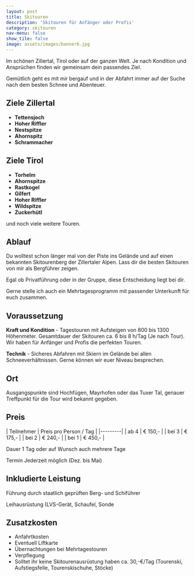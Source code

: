 ```yaml
---
layout: post
title: Skitouren
description: 'Skitouren für Anfänger oder Profis'
category: skitouren
nav-menu: false
show_tile: false
image: assets/images/banner6.jpg
---
```


Im schönen Zillertal, Tirol oder auf der ganzen Welt. Je nach Kondition und Ansprüchen finden wir gemeinsam dein passendes Ziel.

Gemütlich geht es mit mir bergauf und in der Abfahrt immer auf der Suche nach dem besten Schnee und Abenteuer.

## Ziele Zillertal
- **Tettensjoch**
- **Hoher Riffler**
- **Nestspitze**
- **Ahornspitz**
- **Schrammacher**

## Ziele Tirol
- **Torhelm** 
- **Ahornspitze** 
- **Rastkogel** 
- **Gilfert** 
- **Hoher Riffler**
- **Wildspitze** 
- **Zuckerhütl**

und noch viele weitere Touren.

## Ablauf
Du wolltest schon länger mal von der Piste ins Gelände und auf einen bekannten Skitourenberg der Zillertaler Alpen. Lass dir die besten Skitouren von mir als Bergführer zeigen.

Egal ob Privatführung oder in der Gruppe, diese Entscheidung liegt bei dir.

Gerne stelle ich auch ein Mehrtagesprogramm mit passender Unterkunft für euch zusammen.

## Voraussetzung
**Kraft und Kondition** - Tagestouren mit Aufsteigen von 800 bis 1300 Höhenmeter. Gesamtdauer der Skitouren ca. 6 bis 8 h/Tag (Je nach Tour). Wir haben für Anfänger und Profis die perfekten Touren.

**Technik** - Sicheres Abfahren mit Skiern im Gelände bei allen Schneeverhältnissen. Gerne können wir euer Niveau besprechen.

## Ort
Ausgangspunkte sind Hochfügen, Mayrhofen oder das Tuxer Tal, genauer Treffpunkt für die Tour wird bekannt gegeben.

## Preis

| Teilnehmer | Preis pro Person / Tag |
|---------|
| ab 4 | € 150,- |
| bei 3 | € 175,- |
| bei 2 | € 240,- |
| bei 1 | € 450,- |

Dauer 1 Tag oder auf Wunsch auch mehrere Tage

Termin Jederzeit möglich (Dez. bis Mai)

## Inkludierte Leistung
Führung durch staatlich geprüften Berg- und Schiführer

Leihausrüstung (LVS-Gerät, Schaufel, Sonde

## Zusatzkosten
- Anfahrtkosten
- Eventuell Liftkarte
- Übernachtungen bei Mehrtagestouren
- Verpflegung
- Solltet ihr keine Skitourenausrüstung haben ca. 30,-€/Tag (Tourenski, Aufstiegsfelle, Tourenskischuhe, Stöcke)